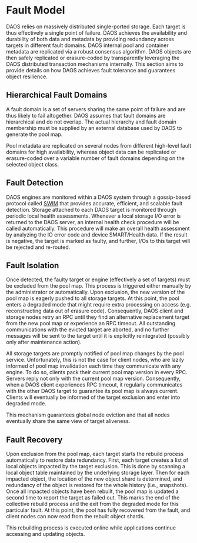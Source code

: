 <a id="4.3"></a>

# Fault Model

DAOS relies on massively distributed single-ported storage. Each target
is thus effectively a single point of failure. DAOS achieves the availability
and durability of both data and metadata by providing redundancy across
targets in different fault domains. DAOS internal pool and container
metadata are replicated via a robust consensus algorithm. DAOS objects
are then safely replicated or erasure-coded by transparently leveraging
 the DAOS distributed transaction mechanisms internally. This section aims to provide details on how DAOS achieves fault tolerance
 and guarantees object resilience.

<a id="4.3.1"></a>

## Hierarchical Fault Domains

A fault domain is a set of servers sharing the same point of failure and
are thus likely to fail altogether. DAOS assumes that fault domains
are hierarchical and do not overlap. The actual hierarchy and fault domain
membership must be supplied by an external database used by DAOS to
generate the pool map.

Pool metadata are replicated on several nodes from different high-level
fault domains for high availability, whereas object data can be replicated
or erasure-coded over a variable number of fault domains depending on
the selected object class.

<a id="4.3.2"></a>

## Fault Detection

DAOS engines are monitored within a DAOS system through a gossip-based protocol
called [SWIM](http://ieeexplore.ieee.org/stamp/stamp.jsp?arnumber=1028914)
that provides accurate, efficient, and scalable fault detection.
Storage attached to each DAOS target is monitored through periodic local
health assessments. Whenever a local storage I/O error is returned to the
DAOS server, an internal health check procedure will be called automatically.
This procedure will make an overall health assessment by analyzing the
IO error code and device SMART/Health data. If the result is negative,
the target is marked as faulty, and further, I/Os to this target will be
rejected and re-routed.

<a id="4.3.3"></a>

## Fault Isolation

Once detected, the faulty target or engine (effectively a set of targets)
must be excluded from the pool map. This process is triggered either manually
by the administrator or automatically. Upon exclusion, the new version of
the pool map is eagerly pushed to all storage targets. At this point, the pool
enters a degraded mode that might require extra processing on access (e.g.
reconstructing data out of erasure code). Consequently, DAOS client and storage
nodes retry an RPC until they find an alternative replacement target
from the new pool map or experience an RPC timeout. All outstanding communications with the
evicted target are aborted, and no further messages will be sent to the
target until it is explicitly reintegrated (possibly only after maintenance
action).

All storage targets are promptly notified of pool map changes by the pool
service. Unfortunately, this is not the case for client nodes, who are lazily informed
of pool map invalidation each time they communicate with any engine. To do so,
clients pack their current pool map version in every RPC. Servers reply not
only with the current pool map version. Consequently, when a DAOS client
experiences RPC timeout, it regularly communicates with the other DAOS
target to guarantee its pool map is always current. Clients will 
eventually be informed of the target exclusion and enter into degraded mode.

This mechanism guarantees global node eviction and that all nodes eventually
share the same view of target aliveness.

<a id="4.3.4"></a>

## Fault Recovery

Upon exclusion from the pool map, each target starts the rebuild process
automatically to restore data redundancy. First, each target creates a list
of local objects impacted by the target exclusion. This is done by scanning
a local object table maintained by the underlying storage layer. Then for
each impacted object, the location of the new object shard is determined, and
redundancy of the object is restored for the whole history (i.e., snapshots).
Once all impacted objects have been rebuilt, the pool map is updated a second
time to report the target as failed out. This marks the end of the collective
rebuild process and the exit from the degraded mode for this particular fault.
At this point, the pool has fully recovered from the fault, and client nodes
can now read from the rebuilt object shards.

This rebuilding process is executed online while applications continue accessing
and updating objects.
